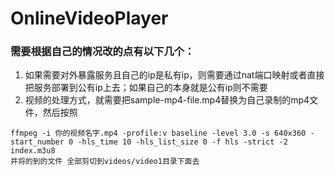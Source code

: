 # OnlineVideoPlayer
### 需要根据自己的情况改的点有以下几个：
1. 如果需要对外暴露服务且自己的ip是私有ip，则需要通过nat端口映射或者直接把服务部署到公有ip上去；如果自己的本身就是公有ip则不需要
2. 视频的处理方式，就需要把sample-mp4-file.mp4替换为自己录制的mp4文件，然后按照
```
ffmpeg -i 你的视频名字.mp4 -profile:v baseline -level 3.0 -s 640x360 -start_number 0 -hls_time 10 -hls_list_size 0 -f hls -strict -2 index.m3u8
并将的到的文件 全部剪切到videos/video1目录下面去
```

